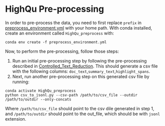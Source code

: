 # HighQu Pre-processing
In order to pre-process the data, you need to first replace ``prefix`` in [preprocess_environment.yml](preprocess_environment.yml) with your home path.
With conda installed, create an environment called `HighQu_preprocess` with:
```
conda env create -f preprocess_environment.yml
```

Now, to perform the pre-processing, follow those steps:
1. Run an initial pre-processing step by following the pre-processing described in [Controlled_Text_Reduction](https://github.com/lovodkin93/Controlled_Text_Reduction). This should generate a csv file with the following columns: `doc_text`,`summary_text`,`highlight_spans`.
2. Next, run another pre-processing step on this generated csv file by running:
```
conda activate HighQu_preprocess
python csv_to_jsonl.py --csv-path /path/to/csv_file --outdir /path/to/outdir --only-concats
```
Where `/path/to/csv_file` should point to the csv dile generated in step 1, and `/path/to/outdir` should point to the out_file, which should be with `jsonl` extension.
